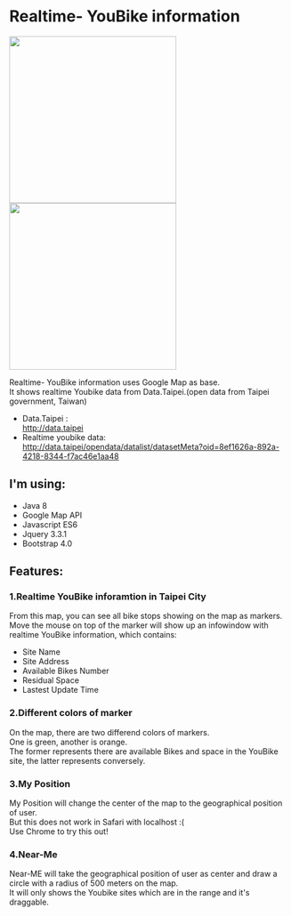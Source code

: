 # Realtime- YouBike information
<div class="col-sm-12">
  <img class="col-sm-6" src="https://github.com/jeserlin/Realtime-YouBikeInfo/blob/master/img/near-me.png" width="300">
  <img class="col-sm-6" src="https://github.com/jeserlin/Realtime-YouBikeInfo/blob/master/img/youbike.png" width="300">
</div>

Realtime- YouBike information uses Google Map as base.</br>
It shows realtime Youbike data from Data.Taipei.(open data from Taipei government, Taiwan)</br>
* Data.Taipei :</br>
http://data.taipei</br>
* Realtime youbike data:</br>
http://data.taipei/opendata/datalist/datasetMeta?oid=8ef1626a-892a-4218-8344-f7ac46e1aa48

## I'm using:

* Java 8
* Google Map API
* Javascript ES6
* Jquery 3.3.1
* Bootstrap 4.0

## Features:

### 1.Realtime YouBike inforamtion in Taipei City
From this map, you can see all bike stops showing on the map as markers.</br>
Move the mouse on top of the marker will show up an infowindow with realtime YouBike information,
which contains:

* Site Name</br>
* Site Address</br>
* Available Bikes Number</br>
* Residual Space</br>
* Lastest Update Time</br>

### 2.Different colors of marker
On the map, there are two differend colors of markers.</br>
One is green, another is orange.</br>
The former represents there are available Bikes and space in the YouBike site, the latter represents conversely.

### 3.My Position
My Position will change the center of the map to the geographical position of user.</br>
But this does not work in Safari with localhost :(</br>
Use Chrome to try this out!

### 4.Near-Me
Near-ME will take the geographical position of user as center and draw a circle with a radius of 500 meters on the map.</br>
It will only shows the Youbike sites which are in the range and it's draggable.</br>

